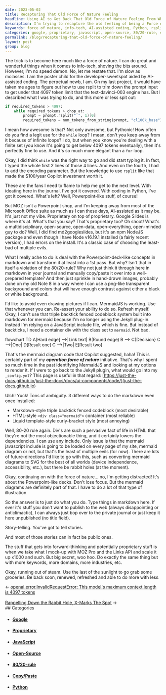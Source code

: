 ```yaml
---
date: 2023-05-02
title: Recapturing That Old Force of Nature Feeling
headline: Using AI to Get Back That Old Force of Nature Feeling From When I Was Younger
description: I'm trying to recapture the old feeling of being a Force of Nature I had when younger by harnessing the power of AI-assisted coding. Learn the tricks of using Python and MermaidJS diagrams. Get to the next level with story-telling on your Powerpoint-like decks for MOZ.
keywords: force of nature, info-tech, AI-assisted coding, Python, rsplit, token limit, text-davinci-003 engine, while loop, for loop, Microsoft Office suite, Google Slides, md2googleslides, NodeJS, npm, proprietary, open-source, open-data, open-everything, open-minded, Powerpoint-like concepts, markdown, 80/20-rule, copy/paste, hand-drawn images, Note
categories: google, proprietary, javascript, open-source, 80/20-rule, copy/paste, python
permalink: /blog/recapturing-that-old-force-of-nature-feeling/
layout: post
group: blog
---
```



The trick is to become here much like a force of nature. I can do great and
wonderful things when it comes to info-tech, shoving the bits around. However,
I'm no speed demon. No, let me restate that. I'm slow as molasses. I am the
poster child for the developer-sweetspot aided by AI-assisted coding. The
perpetual newb, I am. On my last project, it would have taken me ages to figure
out how to use rsplit to trim down the prompt input to get under that 4097
token limit that the text-davinci-003 engine has. But I described what I was
trying to do, and this more or less spit out:

```python
if required_tokens > 4097:
    while required_tokens > chop_at:
        prompt = prompt.rsplit(" ", 1)[0]
        required_tokens = num_tokens_from_string(prompt, "cl100k_base")
```

I mean how awesome is that? Not only awesome, but Pythonic! How often do you
find a legit use for the `while` loop? I mean, don't you keep away from it
because of infinite loops? I do, but when you know you're dealing with a finite
set (you know it's going to get below 4097 tokens eventually), then it's
perfectly fine to use. And it's so much more elegant than a `for` loop.

Okay, I did think `while` was the right way to go and did start typing it. In
fact, I typed the whole first 2 lines of those 4 lines. And even on the fourth,
I had to add the encoding parameter. But the knowledge to use `rsplit` like
that made the $100/year Copilot investment worth it.

These are the fans I need to flame to help me get to the next level. With
ideating here in the journal, I've got it covered. With coding in Python, I've
got it covered. What's left? Well, Powerpoint-like stuff, of course!

But MOZ isn't a Powerpoint shop, and I'm keeping away from most of the
Microsoft Office suite as much as I can these days, AI-assisted as it may be.
It's just not my vibe. Proprietary on top of proprietary. Google Slides is
where it's at. What's that you say? That's proprietary too? Oh shoot! What's a
multidisciplinary, open-source, open-data, open-everything, open-minded guy to
do? Well, I did find md2googleslides, but it's an npm NodeJS package and even
though I have Node v16.19.1 installed (a fairly recent version), I had errors
on the install. It's a classic case of choosing the least-bad of multiple
evils.

What I really ache to do is deal with the Powerpoint-deck-like concepts in
markdown and transform it at least into a 1st pass. But why? Isn't that in
itself a violation of the 80/20-rule? Why not just think it through here in
markdown in your journal and manually copy/paste it over into a well-prepared
template? And then just sprinkle in hand-drawn images, probably done on my old
Note 8 in a way where I can use a png-like transparent background and colors
that will have enough contrast against either a black or white background.

I'd like to avoid even drawing pictures if I can. MermaidJS is working. Use
that whenever you can. Re-assert your ability to do so. Refresh myself. Okay, I
can't use that triple backtick fenced codeblock system built into markdown for
mermaid because I'm no longer using the Jekyll plug-in. Instead I'm relying on
a JavaScript include file, which is fine. But instead of backticks, I need a
container div with the class set to `mermaid`. Not bad.

<div class="mermaid">
flowchart TD
    A[Hard edge] -->|Link text| B(Round edge)
    B --> C{Decision}
    C -->|One| D[Result one]
    C -->|Two| E[Result two]
</div>

That's the mermaid diagram code that Copilot suggested, haha! This is certainly
part of my ***operation force of nature*** initiative. That's why I spent so
much time in the past identifying MermaidJS and looking at my options to render
it. If I were to go back to the Jekyll plugin, what would go into my
`_config.yml`? This page is useful in that regard:
[https://just-the-docs.github.io/just-the-docs/docs/ui-components/code/](just-the-docs.github.io)

Ulch! Yuck! Tons of ambiguity. 3 different ways to do the markdown even once
installed:

- Markdown-style triple backtick fenced codeblock (most desirable)
- HTML-style `<div class="mermaid">` container (most reliable)
- Liquid template-style curly-bracket style (most annoying)

Well, 80-20 rule again. Div's are such a pervasive fact of life in HTML that
they're not the most objectionable thing, and it certainly lowers the
dependencies. I can use any include. Only issue is that the mermaid javascript
include is going to be loaded on every page of my site, mermaid diagram or not,
but that's the least of multiple evils (for now). There are lots of
future-directions I'd like to go with this, such as converting mermaid diagrams
to SVG for the best of all worlds (device independence, accessibility, etc.),
but there be rabbit holes (at the moment).

Okay, continuing on with the force of nature... no, I'm getting distracted!
It's about the Powerpoint-like decks. Don't lose focus. But the mermaid
diagrams are definitely part of that. I have to do a lot of that type of
illustration.  

So the answer is to just do what you do. Type things in markdown here. If ever
it's stuff you don't want to publish to the web (always disappointing or
anticlimactic), I can always just bop over to the private journal or just keep
it here unpublished (no title field).

Story-telling. You've got to tell stories.

And most of those stories can in fact be public ones.

The stuff that gets into forward-thinking and potentially proprietary stuff is
when we take what I mock-up with MOZ Pro and the Links API and scale it up
x1000 and such. But big secret, woo hoo. Do exactly the same thing but with
more keywords, more domains, more industries, etc.

Okay, running out of steam. Use the last of the sunlight to go grab some
groceries. Be back soon, renewed, refreshed and able to do more with less.
















<div class="arrow-links"><div class="post-nav-prev"><span class="arrow">&larr;&nbsp;</span><a href="/blog/openai-error-invalidrequesterror-this-model-s-maximum-context-length-is-4097-tokens/">openai.error.InvalidRequestError: This model's maximum context length is 4097 tokens</a></div> &nbsp; <div class="post-nav-next"><a href="/blog/rappelling-down-the-rabbit-hole-x-marks-the-spot/">Rappelling Down the Rabbit Hole, X-Marks The Spot</a><span class="arrow">&nbsp;&rarr;</span></div></div>
## Categories

<ul>
<li><h4><a href='/google/'>Google</a></h4></li>
<li><h4><a href='/proprietary/'>Proprietary</a></h4></li>
<li><h4><a href='/javascript/'>JavaScript</a></h4></li>
<li><h4><a href='/open-source/'>Open-Source</a></h4></li>
<li><h4><a href='/80-20-rule/'>80/20-rule</a></h4></li>
<li><h4><a href='/copy-paste/'>Copy/Paste</a></h4></li>
<li><h4><a href='/python/'>Python</a></h4></li></ul>